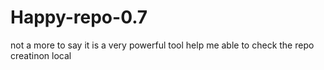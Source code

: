# Happy-repo-0.7
not a more to say it is a very powerful tool help me able to check the repo creatinon local
